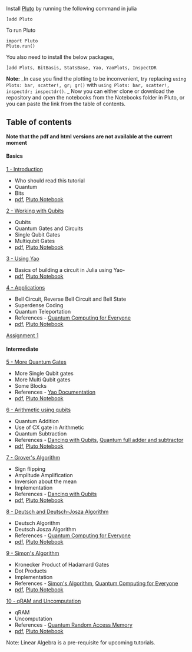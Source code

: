 Install [Pluto](https://github.com/fonsp/Pluto.jl) by running the following command in julia
```
]add Pluto
```
To run Pluto
```
import Pluto
Pluto.run()
```

You also need to install the below packages,

	]add Plots, BitBasis, StatsBase, Yao, YaoPlots, InspectDR
	
**Note:** _In case you find the plotting to be inconvenient, try replacing ``` using Plots: bar, scatter!, gr; gr() ``` with ``` using Plots: bar, scatter!, inspectdr; inspectdr() ```. _
Now you can either clone or download the repository and open the notebooks from the Notebooks folder in Pluto, or you can paste the link from the table of contents.

## Table of contents

**Note that the pdf and html versions are not available at the current moment**

#### Basics
[1 - Introduction](https://htmlpreview.github.io/?https://github.com/QuantumBFS/tutorials/blob/master/Notebooks/html/1-introduction.html)
- Who should read this tutorial
- Quantum 
- Bits
- [pdf](https://github.com/QuantumBFS/tutorials/raw/master/Notebooks/pdf/1-introduction.pdf), [Pluto Notebook](https://raw.githubusercontent.com/QuantumBFS/tutorials/master/Notebooks/Pluto/1-introduction.jl)

[2 - Working with Qubits](https://htmlpreview.github.io/?https://github.com/QuantumBFS/tutorials/blob/master/Notebooks/html/2-gates_and_qubits.html)
- Qubits
- Quantum Gates and Circuits
- Single Qubit Gates
- Multiqubit Gates
- [pdf](https://github.com/QuantumBFS/tutorials/raw/master/Notebooks/pdf/2-gates_and_qubits.pdf), [Pluto Notebook](https://raw.githubusercontent.com/QuantumBFS/tutorials/master/Notebooks/Pluto/2-gates_and_qubits.jl)

[3 - Using Yao](https://htmlpreview.github.io/?https://github.com/QuantumBFS/tutorials/blob/master/Notebooks/html/3-yao_code.html)
- Basics of building a circuit in Julia using Yao- 
- [pdf](https://github.com/QuantumBFS/tutorials/raw/master/Notebooks/pdf/3-yao_code.pdf), [Pluto Notebook](https://raw.githubusercontent.com/QuantumBFS/tutorials/master/Notebooks/Pluto/3-yao_code.jl)

[4 - Applications](https://htmlpreview.github.io/?https://github.com/QuantumBFS/tutorials/blob/master/Notebooks/html/4-applications.html)
- Bell Circuit, Reverse Bell Circuit and Bell State
- Superdense Coding
- Quantum Teleportation
- References - [Quantum Computing for Everyone](https://mitpress.mit.edu/books/quantum-computing-everyone)
- [pdf](https://github.com/QuantumBFS/tutorials/raw/master/Notebooks/pdf/4-applications.pdf), [Pluto Notebook](https://raw.githubusercontent.com/QuantumBFS/tutorials/master/Notebooks/Pluto/4-applications.jl)

[Assignment 1](https://raw.githubusercontent.com/QuantumBFS/tutorials/master/Notebooks/Pluto/assignment1.jl)

#### Intermediate

[5 - More Quantum Gates](https://htmlpreview.github.io/?https://github.com/QuantumBFS/tutorials/blob/master/Notebooks/html/5-more_gates.html)
- More Single Qubit gates
- More Multi Qubit gates
- Some Blocks
- References - [Yao Documentation](https://docs.yaoquantum.org/)
- [pdf](https://github.com/QuantumBFS/tutorials/raw/master/Notebooks/pdf/5-more_gates.pdf), [Pluto Notebook](https://raw.githubusercontent.com/QuantumBFS/tutorials/master/Notebooks/Pluto/5-more_gates.jl)

[6 - Arithmetic using qubits](https://htmlpreview.github.io/?https://github.com/QuantumBFS/tutorials/blob/master/Notebooks/html/6-quantum_arithmetic.html)
- Quantum Addition
- Use of CX gate in Arithmetic
- Quantum Subtraction
- References - [Dancing with Qubits](https://www.oreilly.com/library/view/dancing-with-qubits/9781838827366/), [Quantum full adder and subtractor](https://ieeexplore.ieee.org/document/1047086)
- [pdf](https://github.com/QuantumBFS/tutorials/raw/master/Notebooks/pdf/6-quantum_arithmetic.pdf), [Pluto Notebook](https://raw.githubusercontent.com/QuantumBFS/tutorials/master/Notebooks/Pluto/6-quantum_arithmetic.jl)

[7 - Grover's Algorithm](https://htmlpreview.github.io/?https://github.com/QuantumBFS/tutorials/blob/master/Notebooks/html/7-grovers.html)
- Sign flipping
- Amplitude Amplification
- Inversion about the mean
- Implementation
- References - [Dancing with Qubits](https://www.oreilly.com/library/view/dancing-with-qubits/9781838827366/)
- [pdf](https://github.com/QuantumBFS/tutorials/raw/master/Notebooks/pdf/7-grovers.pdf), [Pluto Notebook](https://raw.githubusercontent.com/QuantumBFS/tutorials/master/Notebooks/Pluto/7-grovers.jl)

[8 - Deutsch and Deutsch-Josza Algorithm](https://htmlpreview.github.io/?https://github.com/QuantumBFS/tutorials/blob/master/Notebooks/html/8-deutsch.html)
- Deutsch Algorithm
- Deutsch Josza Algorithm
- References - [Quantum Computing for Everyone](https://mitpress.mit.edu/books/quantum-computing-everyone)
- [pdf](https://github.com/QuantumBFS/tutorials/raw/master/Notebooks/pdf/8-deutsch.pdf), [Pluto Notebook](https://raw.githubusercontent.com/QuantumBFS/tutorials/master/Notebooks/Pluto/8-deutsch.jl)

[9 - Simon's Algorithm](https://htmlpreview.github.io/?https://github.com/QuantumBFS/tutorials/blob/master/Notebooks/html/9-simon.html)
- Kronecker Product of Hadamard Gates
- Dot Products
- Implementation
- References - [Simon's Algorithm](https://qiskit.org/textbook/ch-algorithms/simon.html), [Quantum Computing for Everyone](https://mitpress.mit.edu/books/quantum-computing-everyone)
- [pdf](https://github.com/QuantumBFS/tutorials/raw/master/Notebooks/pdf/9-simon.pdf), [Pluto Notebook](https://raw.githubusercontent.com/QuantumBFS/tutorials/master/Notebooks/Pluto/9-simon.jl)

[10 - qRAM and Uncomputation](https://htmlpreview.github.io/?https://github.com/QuantumBFS/tutorials/blob/master/Notebooks/html/1-introduction0.html)
- qRAM
- Uncomputation
- References - [Quantum Random Access Memory](https://arxiv.org/abs/0708.1879)
- [pdf](https://github.com/QuantumBFS/tutorials/raw/master/Notebooks/pdf/1-introduction0.pdf), [Pluto Notebook](https://raw.githubusercontent.com/QuantumBFS/tutorials/master/Notebooks/Pluto/1-introduction0.jl)

Note: Linear Algebra is a pre-requisite for upcoming tutorials.

